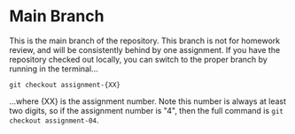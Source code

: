 # Main Branch

This is the main branch of the repository. This branch is not for homework review, and will be consistently behind by one assignment. If you have the repository checked out locally, you can switch to the proper branch by running in the terminal...

```git
git checkout assignment-{XX}
```

...where {XX} is the assignment number. Note this number is always at least two digits, so if the assignment number is "4", then the full command is `git checkout assignment-04`.